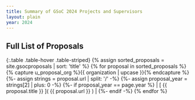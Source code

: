```yaml
---
title: Summary of GSoC 2024 Projects and Supervisors
layout: plain
year: 2024
---
```


## Full List of Proposals

{:.table .table-hover .table-striped}
{% assign sorted_proposals = site.gsocproposals | sort: 'title' %}
{% for proposal in sorted_proposals %}{% capture u_proposal_org %}{{ organization | upcase }}{% endcapture %}
{%- assign strings = proposal.url | split: '/' -%}
{%- assign proposal_year = strings[2] | plus: 0 -%}
{%- if proposal_year == page.year %}
| [ {{ proposal.title }} ]( {{ proposal.url }} ) |
{%- endif -%}
{% endfor %}
